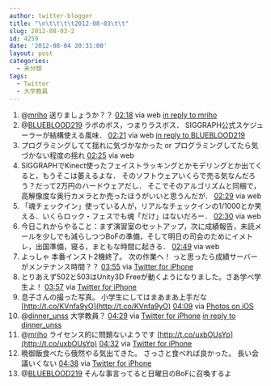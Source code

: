 ```yaml
---
author: twitter-blogger
title: "\n\t\t\t\t2012-08-03\t\t"
slug: 2012-08-03-2
id: 4259
date: '2012-08-04 20:31:00'
layout: post
categories:
  - 未分類
tags:
  - Twitter
  - 大学教員
---
```


<div xmlns:georss="http://www.georss.org/georss">

1.  <span><span>@[mriho](http://twitter.com/mriho "mriho") 送りましょうか？？</span> <span>[<span>02:18</span>](http://twitter.com/o_ob/status/231378527239417856) <span>via web</span> [in reply to mriho](http://twitter.com/mriho/status/231377121757515777)</span></span>
2.  <span><span>@[BLUEBLOOD219](http://twitter.com/BLUEBLOOD219 "BLUEBLOOD219") ラボのボス，つまりラスボス． SIGGRAPH公式スケジューラーが結構使える風味．</span> <span>[<span>02:21</span>](http://twitter.com/o_ob/status/231379157265829888) <span>via web</span> [in reply to BLUEBLOOD219](http://twitter.com/BLUEBLOOD219/status/231283622315978753)</span></span>
3.  <span><span>プログラミングしてて揺れに気づかなかった or プログラミングしてたら気づかない程度の揺れ</span> <span>[<span>02:25</span>](http://twitter.com/o_ob/status/231380246467842049) <span>via web</span></span></span>
4.  <span><span>SIGGRAPHでKinect使ったフェイストラッキングとかモデリングとか出てくると，もうそこは萎えるよな． そのソフトウェアいくらで売る気なんだろう？だって2万円のハードウェアだし． そこでそのアルゴリズムと同梱で，高解像度な奥行カメラとか売ったほうがいいと思うんだが．</span> <span>[<span>02:29</span>](http://twitter.com/o_ob/status/231381223119921154) <span>via web</span></span></span>
5.  <span><span>「魂チェックイン」使っている人が，リアルなチェックインの1/1000とか笑える．いくらロック・フェスでも魂「だけ」はないだろー．</span> <span>[<span>02:30</span>](http://twitter.com/o_ob/status/231381602234691584) <span>via web</span></span></span>
6.  <span><span>今日これからやること：まず演習室のセットアップ，次に成績報告，未読メールを少しでも減らしつつBoFの準備，そして明日の司会のためにイメトレ，出国準備，寝る，まともな時間に起きる．</span> <span>[<span>02:49</span>](http://twitter.com/o_ob/status/231386282910183424) <span>via web</span></span></span>
7.  <span><span>よっしゃ 本番インスト2機終了。 次の作業へ！ っと思ったら成績サーバーがメンテナンス時間？？</span> <span>[<span>03:55</span>](http://twitter.com/o_ob/status/231402937216282624) <span>via [Twitter for iPhone](http://twitter.com/download/iphone)</span></span></span>
8.  <span><span>とりあえず502と503はUnity3D Freeが動くようになりました。さあ学べ学生よ！</span> <span>[<span>03:57</span>](http://twitter.com/o_ob/status/231403333917757440) <span>via [Twitter for iPhone](http://twitter.com/download/iphone)</span></span></span>
9.  <span><span>息子さんの撮った写真。 小学生にしてはまあまあ上手だな [http://t.co/KVnfa9yO](http://t.co/KVnfa9yO)</span> <span>[<span>04:09</span>](http://twitter.com/o_ob/status/231406347223187456) <span>via [Photos on iOS](http://www.apple.com)</span></span></span>
10.  <span><span>@[dinner_unss](http://twitter.com/dinner_unss "dinner_unss") 大学教員？</span> <span>[<span>04:29</span>](http://twitter.com/o_ob/status/231411430539264000) <span>via [Twitter for iPhone](http://twitter.com/download/iphone)</span> [in reply to dinner_unss](http://twitter.com/dinner_unss/status/231407637600821248)</span></span>
11.  <span><span>@[mriho](http://twitter.com/mriho "mriho") ライセンス的に問題ないようです [http://t.co/uxbOUsYp](http://t.co/uxbOUsYp)</span> <span>[<span>04:32</span>](http://twitter.com/o_ob/status/231412271237177344) <span>via [Twitter for iPhone](http://twitter.com/download/iphone)</span></span></span>
12.  <span><span>晩御飯食べたら俄然やる気出てきた。 さっさと食べれば良かった。 長い会議いくない</span> <span>[<span>04:38</span>](http://twitter.com/o_ob/status/231413857162244096) <span>via [Twitter for iPhone](http://twitter.com/download/iphone)</span></span></span>
13.  <span><span>@[BLUEBLOOD219](http://twitter.com/BLUEBLOOD219 "BLUEBLOOD219") そんな事言ってると日曜日のBoFに召喚するよ</span></span>

</div>